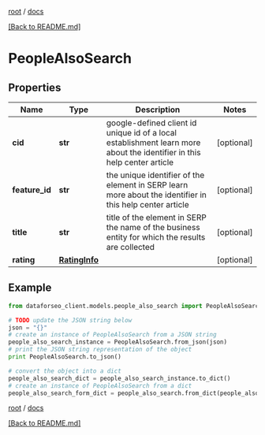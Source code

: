 [root](./../ "root") / [docs](./ "docs")

[[Back to README.md]](./../README.md "[Back to README.md]")

# PeopleAlsoSearch

## Properties

Name | Type | Description | Notes
------------ | ------------- | ------------- | -------------
**cid** | **str** | google-defined client id unique id of a local establishment learn more about the identifier in this help center article | [optional]
**feature_id** | **str** | the unique identifier of the element in SERP learn more about the identifier in this help center article | [optional]
**title** | **str** | title of the element in SERP the name of the business entity for which the results are collected | [optional]
**rating** | [**RatingInfo**](RatingInfo.md) |  | [optional]

## Example

```python
from dataforseo_client.models.people_also_search import PeopleAlsoSearch

# TODO update the JSON string below
json = "{}"
# create an instance of PeopleAlsoSearch from a JSON string
people_also_search_instance = PeopleAlsoSearch.from_json(json)
# print the JSON string representation of the object
print PeopleAlsoSearch.to_json()

# convert the object into a dict
people_also_search_dict = people_also_search_instance.to_dict()
# create an instance of PeopleAlsoSearch from a dict
people_also_search_form_dict = people_also_search.from_dict(people_also_search_dict)
```

  

[root](./../ "root") / [docs](./ "docs")

[[Back to README.md]](./../README.md "[Back to README.md]")